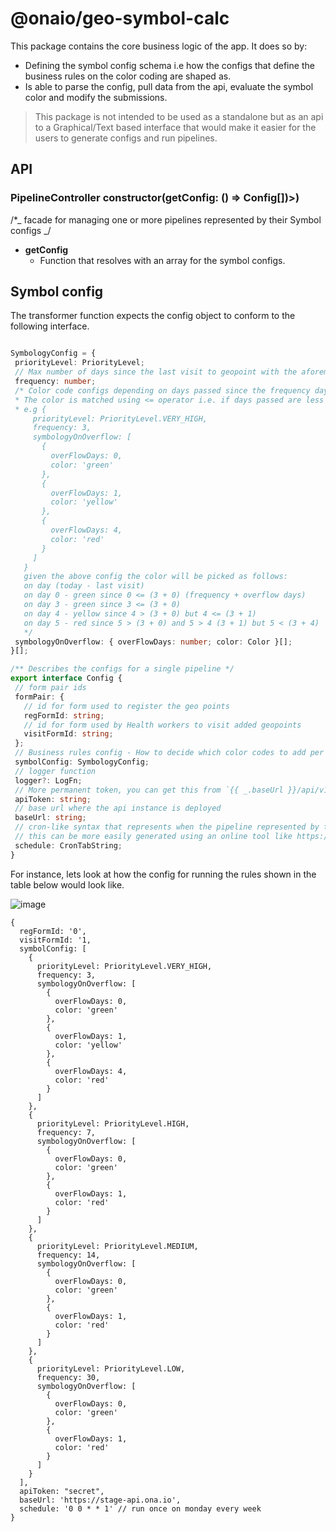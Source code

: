 # @onaio/geo-symbol-calc

This package contains the core business logic of the app. It does so by:

- Defining the symbol config schema i.e how the configs that define the business rules on the color coding are shaped as.
- Is able to parse the config, pull data from the api, evaluate the symbol color and modify the submissions.

> This package is not intended to be used as a standalone but as an api to a Graphical/Text based interface that would make it easier for the users to generate configs and run pipelines.

## API

### PipelineController **constructor(getConfig: () => Config[])>)**

/\*_ facade for managing one or more pipelines represented by their Symbol configs _/

- **getConfig**
  - Function that resolves with an array for the symbol configs.

## Symbol config

The transformer function expects the config object to conform to the following interface.

```typescript

SymbologyConfig = {
 priorityLevel: PriorityLevel;
 // Max number of days since the last visit to geopoint with the aforementioned priority level
 frequency: number;
 /* Color code configs depending on days passed since the frequency days lapsed.
 * The color is matched using <= operator i.e. if days passed are less than or equal to frequency + overFlowDays.
 * e.g {
     priorityLevel: PriorityLevel.VERY_HIGH,
     frequency: 3,
     symbologyOnOverflow: [
       {
         overFlowDays: 0,
         color: 'green'
       },
       {
         overFlowDays: 1,
         color: 'yellow'
       },
       {
         overFlowDays: 4,
         color: 'red'
       }
     ]
   }
   given the above config the color will be picked as follows:
   on day (today - last visit)
   on day 0 - green since 0 <= (3 + 0) (frequency + overflow days)
   on day 3 - green since 3 <= (3 + 0)
   on day 4 - yellow since 4 > (3 + 0) but 4 <= (3 + 1)
   on day 5 - red since 5 > (3 + 0) and 5 > 4 (3 + 1) but 5 < (3 + 4)
   */
 symbologyOnOverflow: { overFlowDays: number; color: Color }[];
}[];

/** Describes the configs for a single pipeline */
export interface Config {
 // form pair ids
 formPair: {
   // id for form used to register the geo points
   regFormId: string;
   // id for form used by Health workers to visit added geopoints
   visitFormId: string;
 };
 // Business rules config - How to decide which color codes to add per facility id
 symbolConfig: SymbologyConfig;
 // logger function
 logger?: LogFn;
 // More permanent token, you can get this from `{{ _.baseUrl }}/api/v1/user`.api_token
 apiToken: string;
 // base url where the api instance is deployed
 baseUrl: string;
 // cron-like syntax that represents when the pipeline represented by this config runs.
 // this can be more easily generated using an online tool like https://crontab.cronhub.io/
 schedule: CronTabString;
}

```

For instance, lets look at how the config for running the rules shown in the table below would look like.

![image](https://user-images.githubusercontent.com/28119869/197401889-45a8c769-26b1-4a83-8874-884378ea3c6b.png)

```
{
  regFormId: '0',
  visitFormId: '1,
  symbolConfig: [
    {
      priorityLevel: PriorityLevel.VERY_HIGH,
      frequency: 3,
      symbologyOnOverflow: [
        {
          overFlowDays: 0,
          color: 'green'
        },
        {
          overFlowDays: 1,
          color: 'yellow'
        },
        {
          overFlowDays: 4,
          color: 'red'
        }
      ]
    },
    {
      priorityLevel: PriorityLevel.HIGH,
      frequency: 7,
      symbologyOnOverflow: [
        {
          overFlowDays: 0,
          color: 'green'
        },
        {
          overFlowDays: 1,
          color: 'red'
        }
      ]
    },
    {
      priorityLevel: PriorityLevel.MEDIUM,
      frequency: 14,
      symbologyOnOverflow: [
        {
          overFlowDays: 0,
          color: 'green'
        },
        {
          overFlowDays: 1,
          color: 'red'
        }
      ]
    },
    {
      priorityLevel: PriorityLevel.LOW,
      frequency: 30,
      symbologyOnOverflow: [
        {
          overFlowDays: 0,
          color: 'green'
        },
        {
          overFlowDays: 1,
          color: 'red'
        }
      ]
    }
  ],
  apiToken: "secret",
  baseUrl: 'https://stage-api.ona.io',
  schedule: '0 0 * * 1' // run once on monday every week
}
```
